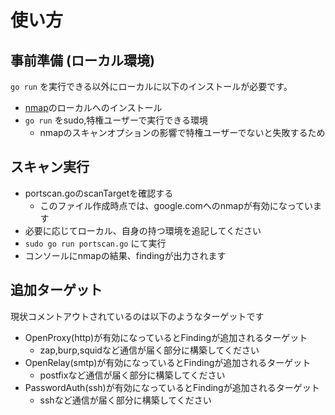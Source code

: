# 使い方

## 事前準備 (ローカル環境)

`go run` を実行できる以外にローカルに以下のインストールが必要です。
- [nmap](https://nmap.org/man/ja/index.html)のローカルへのインストール
- `go run` をsudo,特権ユーザーで実行できる環境
  - nmapのスキャンオプションの影響で特権ユーザーでないと失敗するため

## スキャン実行

- portscan.goのscanTargetを確認する
  - このファイル作成時点では、google.comへのnmapが有効になっています
- 必要に応じてローカル、自身の持つ環境を追記してください
- `sudo go run portscan.go` にて実行
- コンソールにnmapの結果、findingが出力されます

## 追加ターゲット
現状コメントアウトされているのは以下のようなターゲットです
- OpenProxy(http)が有効になっているとFindingが追加されるターゲット
  - zap,burp,squidなど通信が届く部分に構築してください
- OpenRelay(smtp)が有効になっているとFindingが追加されるターゲット
  - postfixなど通信が届く部分に構築してください
- PasswordAuth(ssh)が有効になっているとFindingが追加されるターゲット
  - sshなど通信が届く部分に構築してください
